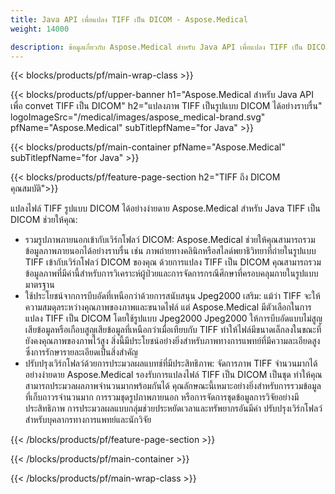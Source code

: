 ```yaml
---
title: Java API เพื่อแปลง TIFF เป็น DICOM - Aspose.Medical
weight: 14000

description: ข้อมูลเกี่ยวกับ Aspose.Medical สําหรับ Java API เพื่อแปลง TIFF เป็น DICOM
---
```


{{< blocks/products/pf/main-wrap-class >}}

{{< blocks/products/pf/upper-banner h1="Aspose.Medical สําหรับ Java API เพื่อ convet TIFF เป็น DICOM" h2="แปลงภาพ TIFF เป็นรูปแบบ DICOM ได้อย่างราบรื่น" logoImageSrc="/medical/images/aspose_medical-brand.svg" pfName="Aspose.Medical" subTitlepfName="for Java" >}}

{{< blocks/products/pf/main-container pfName="Aspose.Medical" subTitlepfName="for Java" >}}

{{< blocks/products/pf/feature-page-section h2="TIFF ถึง DICOM คุณสมบัติ">}}

<p>แปลงไฟล์ TIFF รูปแบบ DICOM ได้อย่างง่ายดาย Aspose.Medical สําหรับ Java TIFF เป็น DICOM ช่วยให้คุณ:</p>

<ul>
<li>รวมรูปภาพภายนอกเข้ากับเวิร์กโฟลว์ DICOM: Aspose.Medical ช่วยให้คุณสามารถรวมข้อมูลภาพภายนอกได้อย่างราบรื่น เช่น ภาพถ่ายทางคลินิกหรือสไลด์พยาธิวิทยาที่ถ่ายในรูปแบบ TIFF เข้ากับเวิร์กโฟลว์ DICOM ของคุณ ด้วยการแปลง TIFF เป็น DICOM คุณสามารถรวมข้อมูลภาพที่มีค่านี้สําหรับการวิเคราะห์ผู้ป่วยและการจัดการกรณีศึกษาที่ครอบคลุมภายในรูปแบบมาตรฐาน</li>
<li>ใช้ประโยชน์จากการบีบอัดที่เหนือกว่าด้วยการสนับสนุน Jpeg2000 เสริม: แม้ว่า TIFF จะให้ความสมดุลระหว่างคุณภาพของภาพและขนาดไฟล์ แต่ Aspose.Medical มีตัวเลือกในการแปลง TIFF เป็น DICOM โดยใช้รูปแบบ Jpeg2000 Jpeg2000 ให้การบีบอัดแบบไม่สูญเสียข้อมูลหรือเกือบสูญเสียข้อมูลที่เหนือกว่าเมื่อเทียบกับ TIFF ทําให้ไฟล์มีขนาดเล็กลงในขณะที่ยังคงคุณภาพของภาพไว้สูง สิ่งนี้มีประโยชน์อย่างยิ่งสําหรับภาพทางการแพทย์ที่มีความละเอียดสูงซึ่งการรักษารายละเอียดเป็นสิ่งสําคัญ</li>
<li>ปรับปรุงเวิร์กโฟลว์ด้วยการประมวลผลแบทช์ที่มีประสิทธิภาพ: จัดการภาพ TIFF จํานวนมากได้อย่างง่ายดาย Aspose.Medical รองรับการแปลงไฟล์ TIFF เป็น DICOM เป็นชุด ทําให้คุณสามารถประมวลผลภาพจํานวนมากพร้อมกันได้ คุณลักษณะนี้เหมาะอย่างยิ่งสําหรับการรวมข้อมูลที่เก็บถาวรจํานวนมาก การรวมชุดรูปภาพภายนอก หรือการจัดการชุดข้อมูลการวิจัยอย่างมีประสิทธิภาพ การประมวลผลแบบกลุ่มช่วยประหยัดเวลาและทรัพยากรอันมีค่า ปรับปรุงเวิร์กโฟลว์สําหรับบุคลากรทางการแพทย์และนักวิจัย</li>
</ul>

{{< /blocks/products/pf/feature-page-section >}}

{{< /blocks/products/pf/main-container >}}

{{< /blocks/products/pf/main-wrap-class >}}
